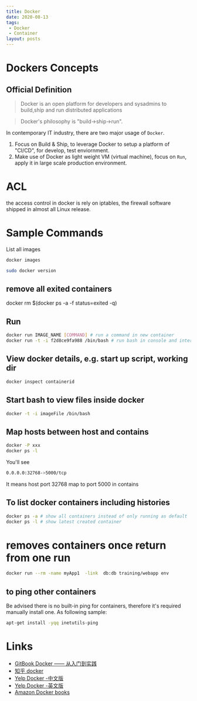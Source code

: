 ```yaml
---
title: Docker
date: 2020-08-13
tags:
 - Docker
 - Container
layout: posts
---
```


# Dockers Concepts

## Official Definition

> Docker is an open platform for developers and sysadmins to build,ship and run distributed applications

>Docker's philosophy is "build->ship->run".

In contemporary IT industry, there are two major usage of `Docker`.

1. Focus on Build & Ship, to leverage Docker to setup a platform of "CI/CD", for develop, test enviornment.
1. Make use of Docker as light weight VM (virtual machine), focus on `Run`, apply it in large scale production environment.

# ACL

the access control in docker is rely on iptables, the firewall software shipped in almost all Linux release.

# Sample Commands
List all images
```sh
docker images
```

```sh
sudo docker version
```

## remove all exited containers
docker rm $(docker ps -a -f status=exited -q)

## Run 
```sh
docker run IMAGE_NAME [COMMAND] # run a command in new container
docker run -t -i f2d8ce9fa988 /bin/bash # run bash in console and interactive mode
```
## View docker details, e.g. start up script, working dir
```sh
docker inspect containerid
```

## Start bash to view files inside docker
```sh
docker -t -i imageFile /bin/bash
```

## Map hosts between host and contains
```sh
docker -P xxx
docker ps -l
```
You'll see
```sh
0.0.0.0:32768->5000/tcp   
```
It means host port 32768 map to port 5000 in contains

## To list docker containers including histories
```sh
docker ps -a # show all containers instead of only running as default
docker ps -l # show latest created container
```

# removes containers once return from one run
```sh
docker run --rm -name myApp1  -link  db:db training/webapp env
```

## to ping other containers
Be advised there is no built-in ping for containers, therefore it's required manually install one. As following sample:
```sh
apt-get install -yqq inetutils-ping
```

# Links
- [GitBook Docker —— 从入门到实践](https://www.gitbook.com/book/yeasy/docker_practice/details)
- [知乎 docker](https://www.zhihu.com/question/27227492)
- [Yelp Docker -中文版](http://dockone.io/article/626)
- [Yelp Docker -英文版](http://engineeringblog.yelp.com/2015/08/docker-in-the-real-world-at-yelp.html)
- [Amazon Docker books](https://www.amazon.cn/%E5%9B%BE%E4%B9%A6/dp/1784397938?ie=UTF8&camp=536&creative=3132&creativeASIN=1784397938&linkCode=as2&ref_=as_li_ss_tl&tag=flamingtop-23)
